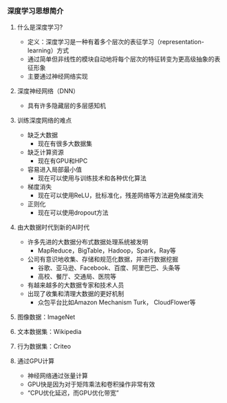 ### 深度学习思想简介

1. 什么是深度学习?
   - 定义：深度学习是一种有着多个层次的表征学习（representation-learning）方式
   - 通过简单但非线性的模块自动地将每个层次的特征转变为更高级抽象的表征形象
   - 主要通过神经网络实现
2. 深度神经网络（DNN）
   - 具有许多隐藏层的多层感知机

3. 训练深度网络的难点
   - 缺乏大数据
     - 现在有很多大数据集
   - 缺乏计算资源
     - 现在有GPU和HPC
   - 容易进入局部最小值
     - 现在可以使用与训练技术和各种优化算法
   - 梯度消失
     - 现在可以使用ReLU，批标准化，残差网络等方法避免梯度消失
   - 正则化
     - 现在可以使用dropout方法
4. 由大数据时代到新的AI时代
   - 许多先进的大数据分布式数据处理系统被发明
     - MapReduce，BigTable，Hadoop，Spark，Ray等
   - 公司有意识地收集、存储和规范化数据，并进行数据挖掘
     - 谷歌、亚马逊、Facebook、百度、阿里巴巴、头条等
     - 高校、餐厅、交通局、医院等
   - 有越来越多的大数据专家和技术人员
   - 出现了收集和清理大数据的更好机制
     - 众包平台比如Amazon Mechanism Turk， CloudFlower等
5. 图像数据：ImageNet
6. 文本数据集：Wikipedia
7. 行为数据集：Criteo
8. 通过GPU计算
   - 神经网络通过张量计算
   - GPU快是因为对于矩阵乘法和卷积操作非常有效
   - “CPU优化延迟，而GPU优化带宽”